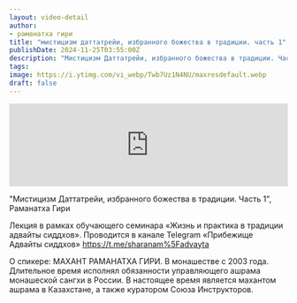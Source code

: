 ```yaml
---
layout: video-detail
author:
- раманатха гири
title: "мистицизм даттатрейи, избранного божества в традиции. часть 1"
publishDate: 2024-11-25T03:55:00Z
description: "Мистицизм Даттатрейи, избранного божества в традиции. Часть 1, Раманатха Гири  Лекция в рамках обучающего семинара «Жизнь и практика в традиции адвайты сиддхов». Проводится в канале Telegram «Прибежище Адвайты сиддхов» <https //t.me/sharanam%5Fadv"
tags: 
image: https://i.ytimg.com/vi_webp/Twb7Uz1N4NU/maxresdefault.webp
draft: false
---
```


<iframe width="100%" src="https://www.youtube.com/embed/Twb7Uz1N4NU" frameborder="0" allowfullscreen=""></iframe> 

 "Мистицизм Даттатрейи, избранного божества в традиции. Часть 1", Раманатха Гири

 Лекция в рамках обучающего семинара «Жизнь и практика в традиции адвайты сиддхов». Проводится в канале Telegram «Прибежище Адвайты сиддхов» <https://t.me/sharanam%5Fadvayta> 

О спикере: МАХАНТ РАМАНАТХА ГИРИ. В монашестве с 2003 года. Длительное время исполнял обязанности управляющего ашрама монашеской сангхи в России. В настоящее время является махантом ашрама в Казахстане, а также куратором Союза Инструкторов.   

 